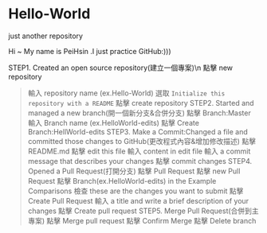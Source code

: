 # Hello-World
just another repository

Hi ~ My name is PeiHsin .I just practice GitHub:)))

STEP1. Created an open source repository(建立一個專案)\n
點擊 new repository 
> 輸入 repository name (ex.Hello-World) 
> 選取 `Initialize this repository with a README` 
> 點擊 create repository
STEP2. Started and managed a new branch(開一個新分支&合併分支)
點擊 Branch:Master 
> 輸入 Branch name (ex.HelloWorld-edits)
> 點擊 Create Branch:HellWorld-edits
STEP3. Make a Commit:Changed a file and committed those changes to GitHub(更改程式內容&增加修改描述)
點擊 README.md
> 點擊 edit this file
> 輸入 content in edit file 
> 輸入 a commit message that describes your changes
> 點擊 commit changes
STEP4. Opened a Pull Request(打開分支)
點擊 Pull Request
> 點擊 new Pull Request
> 點擊 Branch(ex.HelloWorld-edits) in the Example Comparisons
> 檢查 these are the changes you want to submit
> 點擊 Create Pull Request 
> 輸入 a title and write a brief description of your changes
> 點擊 Create pull request
STEP5. Merge Pull Request(合併到主專案)
> 點擊 Merge pull request
> 點擊 Confirm Merge
> 點擊 Delete branch
